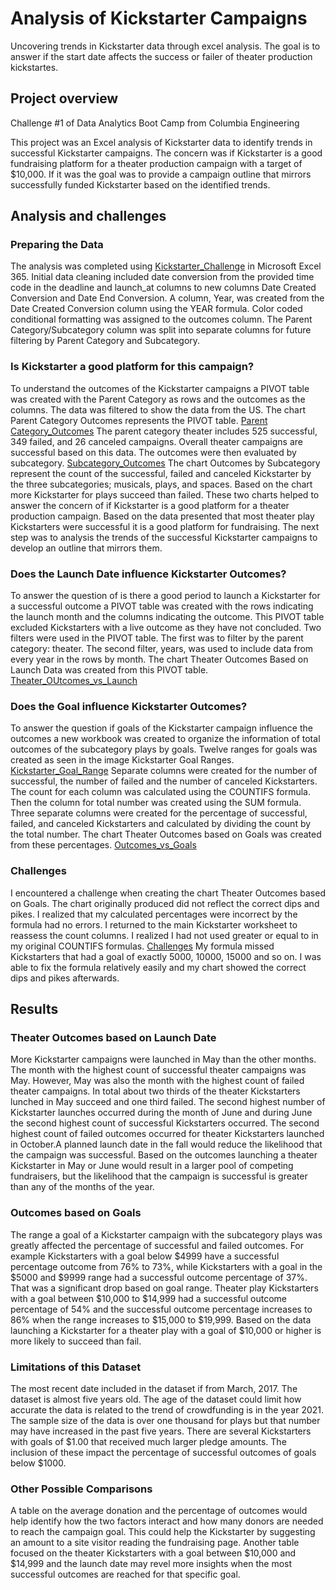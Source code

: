# Analysis of Kickstarter Campaigns
Uncovering trends in Kickstarter data through excel analysis. 
The goal is to answer if the start date affects the success or failer of theater production kickstartes.

## Project overview
Challenge #1 of Data Analytics Boot Camp from Columbia Engineering

This project was an Excel analysis of Kickstarter data to identify trends in successful Kickstarter campaigns. The concern was if Kickstarter is a good fundraising platform for a theater production campaign with a target of $10,000. If it was the goal was to provide a campaign outline that mirrors successfully funded Kickstarter based on the identified trends.

## Analysis and challenges
### Preparing the Data
The analysis was completed using [Kickstarter_Challenge](https://github.com/RuthLD/kickstarter-analysis/blob/main/Kickstarter_Challenge.zip) in Microsoft Excel 365. Initial data cleaning included date conversion from the provided time code in the deadline and launch_at columns to new columns Date Created Conversion and Date End Conversion. A column, Year, was created from the Date Created Conversion column using the YEAR formula. Color coded conditional formatting was assigned to the outcomes column. The Parent Category/Subcategory column was split into separate columns for future filtering by Parent Category and Subcategory. 

### Is Kickstarter a good platform for this campaign?
To understand the outcomes of the Kickstarter campaigns a PIVOT table was created with the Parent Category as rows and the outcomes as the columns. The data was filtered to show the data from the US. The chart Parent Category Outcomes represents the PIVOT table. [Parent Category_Outcomes](https://github.com/RuthLD/kickstarter-analysis/blob/main/resources/Parent%20Category_Outcomes.png) The parent category theater includes 525 successful, 349 failed, and 26 canceled campaigns. Overall theater campaigns are successful based on this data. The outcomes were then evaluated by subcategory. [Subcategory_Outcomes](https://github.com/RuthLD/kickstarter-analysis/blob/main/resources/Subcategory_Outcomes.png) The chart Outcomes by Subcategory represent the count of the successful, failed and canceled Kickstarter by the three subcategories; musicals, plays, and spaces. Based on the chart more Kickstarter for plays succeed than failed. These two charts helped to answer the concern of if Kickstarter is a good platform for a theater production campaign. Based on the data presented that most theater play Kickstarters were successful it is a good platform for fundraising. The next step was to analysis the trends of the successful Kickstarter campaigns to develop an outline that mirrors them.

### Does the Launch Date influence Kickstarter Outcomes?
To answer the question of is there a good period to launch a Kickstarter for a successful outcome a PIVOT table was created with the rows indicating the launch month and the columns indicating the outcome. This PIVOT table excluded Kickstarters with a live outcome as they have not concluded. Two filters were used in the PIVOT table. The first was to filter by the parent category: theater. The second filter, years, was used to include data from every year in the rows by month. The chart Theater Outcomes Based on Launch Data was created from this PIVOT table. [Theater_OUtcomes_vs_Launch](https://github.com/RuthLD/kickstarter-analysis/blob/main/resources/Theater_Outcomes_vs_Launch.png)

### Does the Goal influence Kickstarter Outcomes?
To answer the question if goals of the Kickstarter campaign influence the outcomes a new workbook was created to organize the information of total outcomes of the subcategory plays by goals. Twelve ranges for goals was created as seen in the image Kickstarter Goal Ranges. [Kickstarter_Goal_Range](https://github.com/RuthLD/kickstarter-analysis/blob/main/resources/Kickstarter_Goal_Ranges.png) Separate columns were created for the number of successful, the number of failed and the number of canceled Kickstarters. The count for each column was calculated using the COUNTIFS formula. Then the column for total number was created using the SUM formula. Three separate columns were created for the percentage of successful, failed, and canceled Kickstarters and calculated by dividing the count by the total number. The chart Theater Outcomes based on Goals was created from these percentages. [Outcomes_vs_Goals](https://github.com/RuthLD/kickstarter-analysis/blob/main/resources/Outcomes_vs_Goals.png)

### Challenges
I encountered a challenge when creating the chart Theater Outcomes based on Goals. The chart originally produced did not reflect the correct dips and pikes. I realized that my calculated percentages were incorrect by the formula had no errors. I returned to the main Kickstarter worksheet to reassess the count columns. I realized I had not used greater or equal to in my original COUNTIFS formulas. [Challenges](https://github.com/RuthLD/kickstarter-analysis/blob/main/resources/Challenges.png) My formula missed Kickstarters that had a goal of exactly 5000, 10000, 15000 and so on. I was able to fix the formula relatively easily and my chart showed the correct dips and pikes afterwards. 

## Results
### Theater Outcomes based on Launch Date
More Kickstarter campaigns were launched in May than the other months. The month with the highest count of successful theater campaigns was May. However, May was also the month with the highest count of failed theater campaigns. In total about two thirds of the theater Kickstarters lunched in May succeed and one third failed. The second highest number of Kickstarter launches occurred during the month of June and during June the second highest count of successful Kickstarters occurred. The second highest count of failed outcomes occurred for theater Kickstarters launched in October.A planned launch date in the fall would reduce the likelihood that the campaign was successful.  Based on the outcomes launching a theater Kickstarter in May or June would result in a larger pool of competing fundraisers, but the likelihood that the campaign is successful is greater than any of the months of the year. 

### Outcomes based on Goals
The range a goal of a Kickstarter campaign with the subcategory plays was greatly affected the percentage of successful and failed outcomes. For example Kickstarters with a goal below $4999 have a successful percentage outcome from 76% to 73%, while Kickstarters with a goal in the  $5000 and $9999 range had a successful outcome percentage of 37%. That was a significant drop based on goal range. Theater play Kickstarters with a goal between $10,000 to $14,999 had a successful outcome percentage of  54% and the successful outcome percentage increases to 86% when the range increases to $15,000 to $19,999. Based on the data launching a Kickstarter for a theater play with a goal of $10,000 or higher is more likely to succeed than fail. 

### Limitations of this Dataset

The most recent date included in the dataset if from March, 2017. The dataset is almost five years old. The age of the dataset could limit how accurate the data is related to the trend of crowdfunding is in the year 2021. The sample size of the data is over one thousand for plays but that number may have increased in the past five years. There are several Kickstarters with goals of $1.00 that received much larger pledge amounts. The inclusion of these impact the percentage of successful outcomes of goals below $1000.

### Other Possible Comparisons
A table on the average donation and the percentage of outcomes would help identify how the two factors interact and how many donors are needed to reach the campaign goal. This could help the Kickstarter by suggesting an amount to a site visitor reading the fundraising page. Another table focused on the theater Kickstarters with a goal between $10,000 and $14,999 and the launch date may revel more insights when the most successful outcomes are reached for that specific goal. 
